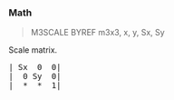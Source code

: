 ### Math

> M3SCALE BYREF m3x3, x, y, Sx, Sy

Scale matrix.


<pre>| Sx  0  0|
|  0 Sy  0|
|  *  *  1|

